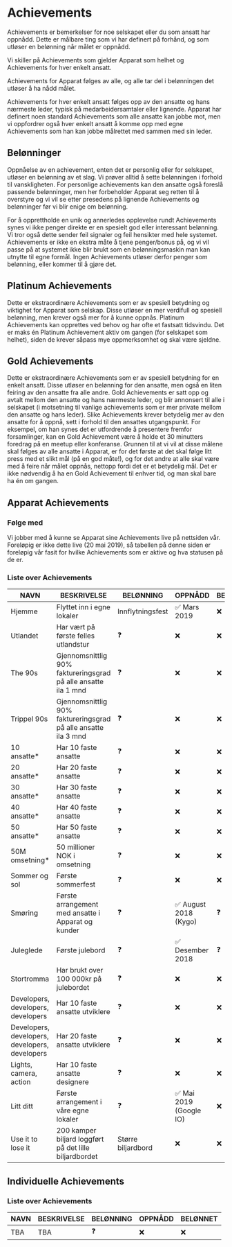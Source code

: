 # Achievements

Achievements er bemerkelser for noe selskapet eller du som ansatt har oppnådd. Dette er målbare ting som vi har definert på forhånd, og som utløser en belønning når målet er oppnådd.

Vi skiller på Achievements som gjelder Apparat som helhet og Achievements for hver enkelt ansatt.

Achievements for Apparat følges av alle, og alle tar del i belønningen det utløser å ha nådd målet.

Achievements for hver enkelt ansatt følges opp av den ansatte og hans nærmeste leder, typisk på medarbeidersamtaler eller lignende. Apparat har definert noen standard Achievements som alle ansatte kan jobbe mot, men vi oppfordrer også hver enkelt ansatt å komme opp med egne Achievements som han kan jobbe målrettet med sammen med sin leder.

## Belønninger

Oppnåelse av en achievement, enten det er personlig eller for selskapet, utløser en belønning av et slag. Vi prøver alltid å sette belønningen i forhold til vanskligheten. For personlige achievements kan den ansatte også foreslå passende belønninger, men her forbeholder Apparat seg retten til å overstyre og vi vil se etter presedens på lignende Achievements og belønninger før vi blir enige om belønning.

For å opprettholde en unik og annerledes opplevelse rundt Achievements synes vi ikke penger direkte er en spesielt god eller interessant belønning. Vi tror også dette sender feil signaler og feil hensikter med hele systemet. Achievements er ikke en ekstra måte å tjene penger/bonus på, og vi vil passe på at systemet ikke blir brukt som en belønningsmaskin man kan utnytte til egne formål. Ingen Achievements utløser derfor penger som belønning, eller kommer til å gjøre det.

## Platinum Achievements

Dette er ekstraordinære Achievements som er av spesiell betydning og viktighet for Apparat som selskap. Disse utløser en mer verdifull og spesiell belønning, men krever også mer for å kunne oppnås. Platinum Achievements kan opprettes ved behov og har ofte et fastsatt tidsvindu. Det er maks én Platinum Achievement aktiv om gangen (for selskapet som helhet), siden de krever såpass mye oppmerksomhet og skal være sjeldne.

## Gold Achievements

Dette er ekstraordinære Achievements som er av spesiell betydning for en enkelt ansatt. Disse utløser en belønning for den ansatte, men også en liten feiring av den ansatte fra alle andre. Gold Achievements er satt opp og avtalt mellom den ansatte og hans nærmeste leder, og blir annonsert til alle i selskapet (i motsetning til vanlige achievements som er mer private mellom den ansatte og hans leder). Slike Achievements krever betydelig mer av den ansatte for å oppnå, sett i forhold til den ansattes utgangspunkt. For eksempel, om han synes det er utfordrende å presentere fremfor forsamlinger, kan en Gold Achievement være å holde et 30 minutters foredrag på en meetup eller konferanse. Grunnen til at vi vil at disse målene skal følges av alle ansatte i Apparat, er for det første at det skal følge litt press med et slikt mål (på en god måte!), og for det andre at alle skal være med å feire når målet oppnås, nettopp fordi det er et betydelig mål. Det er ikke nødvendig å ha en Gold Achievement til enhver tid, og man skal bare ha én om gangen.

## Apparat Achievements

### Følge med

Vi jobber med å kunne se Apparat sine Achievements live på nettsiden vår. Foreløpig er ikke dette live (20 mai 2019), så tabellen på denne siden er foreløpig vår fasit for hvilke Achievements som er aktive og hva statusen på de er.

### Liste over Achievements

| NAVN                                           | BESKRIVELSE                                                    | BELØNNING          | OPPNÅDD                                 | BELØNNET   |
| ---------------------------------------------- | -------------------------------------------------------------- | ------------------ | --------------------------------------- | ---------- |
| Hjemme                                         | Flyttet inn i egne lokaler                                     | Innflytningsfest   | :white_check_mark: Mars 2019            | :x:        |
| Utlandet                                       | Har vært på første felles utlandstur                           | :question:         | :x:                                     | :x:        |
| The 90s                                        | Gjennomsnittlig 90% faktureringsgrad på alle ansatte ila 1 mnd | :question:         | :x:                                     | :x:        |
| Trippel 90s                                    | Gjennomsnittlig 90% faktureringsgrad på alle ansatte ila 3 mnd | :question:         | :x:                                     | :x:        |
| 10 ansatte\*                                   | Har 10 faste ansatte                                           | :question:         | :x:                                     | :x:        |
| 20 ansatte\*                                   | Har 20 faste ansatte                                           | :question:         | :x:                                     | :x:        |
| 30 ansatte\*                                   | Har 30 faste ansatte                                           | :question:         | :x:                                     | :x:        |
| 40 ansatte\*                                   | Har 40 faste ansatte                                           | :question:         | :x:                                     | :x:        |
| 50 ansatte\*                                   | Har 50 faste ansatte                                           | :question:         | :x:                                     | :x:        |
| 50M omsetning\*                                | 50 millioner NOK i omsetning                                   | :question:         | :x:                                     | :x:        |
| Sommer og sol                                  | Første sommerfest                                              | :question:         | :x:                                     | :x:        |
| Smøring                                        | Første arrangement med ansatte i Apparat og kunder             | :question:         | :white_check_mark: August 2018 (Kygo)   | :question: |
| Juleglede                                      | Første julebord                                                | :question:         | :white_check_mark: Desember 2018        | :question: |
| Stortromma                                     | Har brukt over 100 000kr på julebordet                         | :question:         | :x:                                     | :x:        |
| Developers, developers, developers             | Har 10 faste ansatte utviklere                                 | :question:         | :x:                                     | :x:        |
| Developers, developers, developers, developers | Har 20 faste ansatte utviklere                                 | :question:         | :x:                                     | :x:        |
| Lights, camera, action                         | Har 10 faste ansatte designere                                 | :question:         | :x:                                     | :x:        |
| Litt ditt                                      | Første arrangement i våre egne lokaler                         | :question:         | :white_check_mark: Mai 2019 (Google IO) | :x:        |
| Use it to lose it                              | 200 kamper biljard loggført på det lille biljardbordet         | Større biljardbord | :x:                                     | :x:        |

## Individuelle Achievements

### Liste over Achievements

| NAVN | BESKRIVELSE | BELØNNING  | OPPNÅDD | BELØNNET |
| ---- | ----------- | ---------- | ------- | -------- |
| TBA  | TBA         | :question: | :x:     | :x:      |
